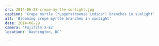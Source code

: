 ```yaml
---
src: 2014-06-28-crepe-myrtle-sunlight.jpg
caption: 'Crepe myrtle (*Lagerstroemia indica*) branches in sunlight'
alt: 'Blooming crepe myrtle branches in sunlight'
date: 2014-06-28
camera: 'Fujifilm X-E2'
location: 'Washington, DC'

---
```

